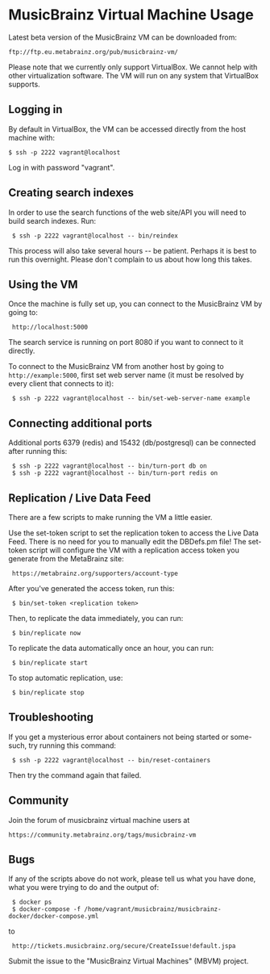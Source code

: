 # MusicBrainz Virtual Machine Usage

Latest beta version of the MusicBrainz VM can be downloaded from:

    ftp://ftp.eu.metabrainz.org/pub/musicbrainz-vm/

Please note that we currently only support VirtualBox. We cannot help with other
virtualization software. The VM will run on any system that VirtualBox supports.

## Logging in

By default in VirtualBox, the VM can be accessed directly from the host machine with:

    $ ssh -p 2222 vagrant@localhost

Log in with password "vagrant". 

## Creating search indexes

In order to use the search functions of the web site/API you will need to build search indexes. Run:

     $ ssh -p 2222 vagrant@localhost -- bin/reindex

This process will also take several hours -- be patient. Perhaps it is best to run this overnight.
Please don't complain to us about how long this takes.

## Using the VM 

Once the machine is fully set up, you can connect to the MusicBrainz VM by going to:

     http://localhost:5000

The search service is running on port 8080 if you want to connect to it directly.

To connect to the MusicBrainz VM from another host by going to `http://example:5000`,
first set web server name (it must be resolved by every client that connects to it):

     $ ssh -p 2222 vagrant@localhost -- bin/set-web-server-name example

## Connecting additional ports

Additional ports 6379 (redis) and 15432 (db/postgresql) can be connected after running this:

     $ ssh -p 2222 vagrant@localhost -- bin/turn-port db on
     $ ssh -p 2222 vagrant@localhost -- bin/turn-port redis on

## Replication / Live Data Feed

There are a few scripts to make running the VM a little easier. 

Use the set-token script to set the replication token to access the Live Data Feed. There
is no need for you to manually edit the DBDefs.pm file! The set-token script will configure 
the VM with a replication access token you generate from the MetaBrainz site:

     https://metabrainz.org/supporters/account-type

After you've generated the access token, run this:

     $ bin/set-token <replication token>

Then, to replicate the data immediately, you can run:

     $ bin/replicate now

To replicate the data automatically once an hour, you can run:

     $ bin/replicate start

To stop automatic replication, use:

     $ bin/replicate stop


## Troubleshooting

If you get a mysterious error about containers not being started or some-such, try running this command:

     $ ssh -p 2222 vagrant@localhost -- bin/reset-containers

Then try the command again that failed.


## Community

Join the forum of musicbrainz virtual machine users at

    https://community.metabrainz.org/tags/musicbrainz-vm

## Bugs

If any of the scripts above do not work, please tell us what you have done, what you
were trying to do and the output of:

     $ docker ps
     $ docker-compose -f /home/vagrant/musicbrainz/musicbrainz-docker/docker-compose.yml

to 

     http://tickets.musicbrainz.org/secure/CreateIssue!default.jspa

Submit the issue to the "MusicBrainz Virtual Machines" (MBVM) project.
